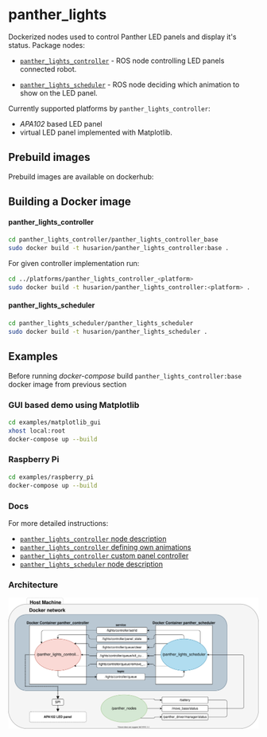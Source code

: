 # panther_lights
Dockerized nodes used to control Panther LED panels and display it's status. Package nodes:

- [`panther_lights_controller`](./panther_lights_controller) - ROS node controlling LED panels connected robot.

- [`panther_lights_scheduler`](./panther_lights_scheduler) - ROS node deciding which animation to show on the LED panel.


Currently supported platforms by `panther_lights_controller`:
- *APA102* based LED panel
- virtual LED panel implemented with Matplotlib.


## Prebuild images
Prebuild images are available on dockerhub:

## Building a Docker image
#### panther_lights_controller
```bash
cd panther_lights_controller/panther_lights_controller_base
sudo docker build -t husarion/panther_lights_controller:base .
```
For given controller implementation run:
```bash
cd ../platforms/panther_lights_controller_<platform>
sudo docker build -t husarion/panther_lights_controller:<platform> .
```

#### panther_lights_scheduler
```bash
cd panther_lights_scheduler/panther_lights_scheduler
sudo docker build -t husarion/panther_lights_scheduler .
```

## Examples
Before running *docker-compose* build `panther_lights_controller:base` docker image from previous section
### GUI based demo using Matplotlib
```bash
cd examples/matplotlib_gui
xhost local:root
docker-compose up --build
```
### Raspberry Pi
```bash
cd examples/raspberry_pi
docker-compose up --build
```


### Docs
For more detailed instructions:
- [`panther_lights_controller` node description](./panther_lights_controller/README.md)
- [`panther_lights_controller` defining own animations](./docs/README.md)
- [`panther_lights_controller` custom panel controller](./panther_lights_controller/platforms)
- [`panther_lights_scheduler` node description](./panther_lights_scheduler/README.md)


### Architecture
<div style="text-align:center">
<img src="./docs/diagram.svg" alt="drawing"/>
</div>
